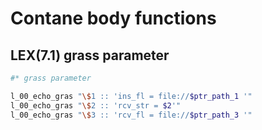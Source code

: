 # Contane body functions

## LEX(7.1) grass parameter
```sh
#* grass parameter

l_00_echo_gras "\$1 :: 'ins_fl = file://$ptr_path_1 '"
l_00_echo_gras "\$2 :: 'rcv_str = $2'"
l_00_echo_gras "\$3 :: 'rcv_fl = file://$ptr_path_3 '"

```



